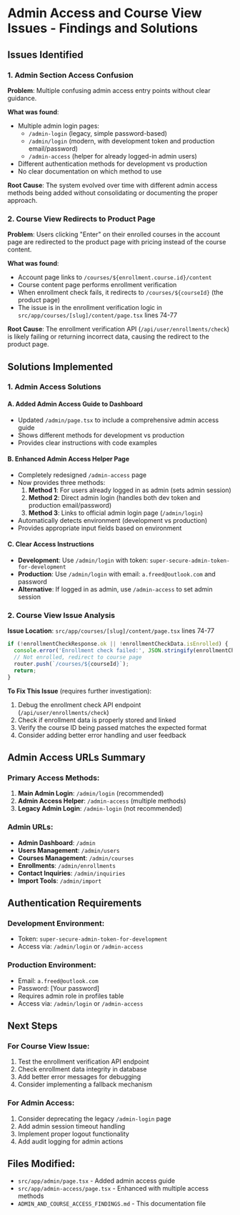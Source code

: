 # Admin Access and Course View Issues - Findings and Solutions

## Issues Identified

### 1. Admin Section Access Confusion

**Problem**: Multiple confusing admin access entry points without clear guidance.

**What was found**:
- Multiple admin login pages:
  - `/admin-login` (legacy, simple password-based)
  - `/admin/login` (modern, with development token and production email/password)
  - `/admin-access` (helper for already logged-in admin users)
- Different authentication methods for development vs production
- No clear documentation on which method to use

**Root Cause**: The system evolved over time with different admin access methods being added without consolidating or documenting the proper approach.

### 2. Course View Redirects to Product Page

**Problem**: Users clicking "Enter" on their enrolled courses in the account page are redirected to the product page with pricing instead of the course content.

**What was found**:
- Account page links to `/courses/${enrollment.course.id}/content` 
- Course content page performs enrollment verification
- When enrollment check fails, it redirects to `/courses/${courseId}` (the product page)
- The issue is in the enrollment verification logic in `src/app/courses/[slug]/content/page.tsx` lines 74-77

**Root Cause**: The enrollment verification API (`/api/user/enrollments/check`) is likely failing or returning incorrect data, causing the redirect to the product page.

## Solutions Implemented

### 1. Admin Access Solutions

#### A. Added Admin Access Guide to Dashboard
- Updated `/admin/page.tsx` to include a comprehensive admin access guide
- Shows different methods for development vs production
- Provides clear instructions with code examples

#### B. Enhanced Admin Access Helper Page
- Completely redesigned `/admin-access` page
- Now provides three methods:
  1. **Method 1**: For users already logged in as admin (sets admin session)
  2. **Method 2**: Direct admin login (handles both dev token and production email/password)
  3. **Method 3**: Links to official admin login page (`/admin/login`)
- Automatically detects environment (development vs production)
- Provides appropriate input fields based on environment

#### C. Clear Access Instructions
- **Development**: Use `/admin/login` with token: `super-secure-admin-token-for-development`
- **Production**: Use `/admin/login` with email: `a.freed@outlook.com` and password
- **Alternative**: If logged in as admin, use `/admin-access` to set admin session

### 2. Course View Issue Analysis

**Issue Location**: `src/app/courses/[slug]/content/page.tsx` lines 74-77
```javascript
if (!enrollmentCheckResponse.ok || !enrollmentCheckData.isEnrolled) {
  console.error('Enrollment check failed:', JSON.stringify(enrollmentCheckData));
  // Not enrolled, redirect to course page
  router.push(`/courses/${courseId}`);
  return;
}
```

**To Fix This Issue** (requires further investigation):
1. Debug the enrollment check API endpoint (`/api/user/enrollments/check`)
2. Check if enrollment data is properly stored and linked
3. Verify the course ID being passed matches the expected format
4. Consider adding better error handling and user feedback

## Admin Access URLs Summary

### Primary Access Methods:
1. **Main Admin Login**: `/admin/login` (recommended)
2. **Admin Access Helper**: `/admin-access` (multiple methods)
3. **Legacy Admin Login**: `/admin-login` (not recommended)

### Admin URLs:
- **Admin Dashboard**: `/admin`
- **Users Management**: `/admin/users`
- **Courses Management**: `/admin/courses`
- **Enrollments**: `/admin/enrollments`
- **Contact Inquiries**: `/admin/inquiries`
- **Import Tools**: `/admin/import`

## Authentication Requirements

### Development Environment:
- Token: `super-secure-admin-token-for-development`
- Access via: `/admin/login` or `/admin-access`

### Production Environment:
- Email: `a.freed@outlook.com`
- Password: [Your password]
- Requires admin role in profiles table
- Access via: `/admin/login` or `/admin-access`

## Next Steps

### For Course View Issue:
1. Test the enrollment verification API endpoint
2. Check enrollment data integrity in database
3. Add better error messages for debugging
4. Consider implementing a fallback mechanism

### For Admin Access:
1. Consider deprecating the legacy `/admin-login` page
2. Add admin session timeout handling
3. Implement proper logout functionality
4. Add audit logging for admin actions

## Files Modified:
- `src/app/admin/page.tsx` - Added admin access guide
- `src/app/admin-access/page.tsx` - Enhanced with multiple access methods
- `ADMIN_AND_COURSE_ACCESS_FINDINGS.md` - This documentation file